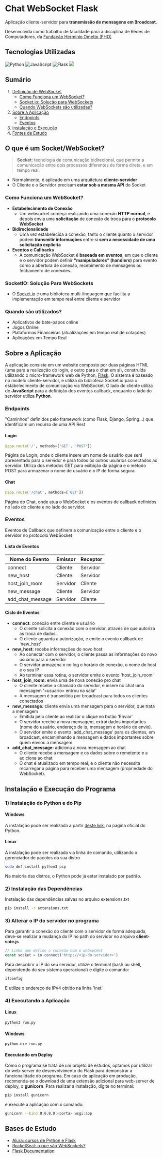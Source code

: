 # Chat WebSocket Flask

Aplicação cliente-servidor para **transmissão de mensagens em Broadcast**.

Desenvolvida como trabalho de faculdade para a disciplina de Redes de Computadores, da [Fundação Hermínio Ometto (FHO)](https://www.fho.edu.br)

## Tecnologias Utilizadas

![Python](https://img.shields.io/badge/python-3670A0?style=for-the-badge&logo=python&logoColor=ffdd54)
![JavaScript](https://img.shields.io/badge/javascript-%23323330.svg?style=for-the-badge&logo=javascript&logoColor=%23F7DF1E)
![Flask](https://img.shields.io/badge/flask-%23000.svg?style=for-the-badge&logo=flask&logoColor=white)
<img src="https://img.shields.io/badge/Socket.io-black?style=for-the-badge&logo=socket.io&badgeColor=010101">



## Sumário

1) [Definição de WebSocket](#o-que-é-um-websocket)
    - [Como Funciona um WebSocket?](#como-funciona-um-websocket)
    - [Socket.io: Solução para WebSockets](#socketio-solução-para-websockets)
    - [Quando WebSockets são utilizadas?](#quando-são-utilizados)
2) [Sobre a Aplicação](#sobre-a-aplicação)
    - [Endpoints](#endpoints)
    - [Eventos](#eventos)
3) [Instalação e Execução](#instalação-e-execução-do-programa)
4) [Fontes de Estudo](#bases-de-estudo)

## O que é um Socket/WebSocket?
> **Socket:** tecnologia de comunicação bidirecional, que permite a comunicação entre dois processos diferentes de forma direta, e em tempo real.
- Normalmente, é aplicado em uma arquitetura **cliente-servidor**
- O Cliente e o Servidor precisam **estar sob a mesma API** do Socket

### Como Funciona um WebSocket?

- **Estabelecimento de Conexão**
    - Um websocket começa realizando uma conexão **HTTP normal**, e depois envia uma **solicitação** de conexão de troca para o **protocolo WebSocket** 
- **Bidirecionalidade**
    - Uma vez estabelecida a conexão, tanto o cliente quanto o servidor podem **transmitir informações** entre si **sem a necessidade de uma solicitação explícita**
- **Eventos e Callbacks**
    - A comunicação WebSocket é **baseada em eventos**, em que o cliente e o servidor podem definir **"manipuladores" (handlers)** para evento como a abertura de conexão, recebimento de mensagens ou fechamento de conexões.


### SocketIO: Solução Para WebSockets

- O [Socket.io](https://socket.io/) é uma biblioteca multi-linguagem que facilita a implementação em tempo real entre cliente e servidor

### Quando são utilizados?

- Aplicativos de bate-papos online
- Jogos Online 
- Plataformas Financeiras (atualizações em tempo real de cotações)
- Aplicações em Tempo Real

## Sobre a Aplicação
A aplicação consiste em um website composto por duas páginas HTML (uma para a realização do login, e outro para o chat em si), construída utilizando o micro-framework web de Python, [Flask](https://flask.palletsprojects.com/en/stable/).
O sistema é baseado no modelo cliente-servidor, e utiliza da biblioteca Socket\.io para o estabelecimento de comunicação via WebSocket. O lado do cliente utiliza de **JavaScript** para a definição dos eventos callback, enquanto o lado do servidor utiliza **Python**.

### Endpoints
"Caminhos" definidos pelo framework (como Flask, Django, Spring...) que identificam um recurso de uma API Rest

#### Login
```python
@app.route('/', methods=['GET', 'POST'])
```
Página de Login, onde o cliente insere um nome de usuário que será apresentado para o servidor e para todos os outros usuários conectados ao servidor.
Utiliza dos métodos GET para exibição da página e o método POST para armazenar o nome de usuário e o IP de forma segura.

#### Chat
```python
@app.route('/chat', methods=['GET'])
```
Página do Chat, onde atua o WebSocket e os eventos de callback definidos no lado do cliente e no lado do servidor.


### Eventos
Eventos de Callback que definem a comunicação entre o cliente e o servidor no protocolo WebSocket

#### Lista de Eventos

| Nome do Evento | Emissor  | Receptor  |
| -------------- | ------   | --------  |
| connect        | Cliente  | Servidor  |
| new_host       | Cliente  | Servidor  |
| host_join_room | Servidor | Cliente   |
| new_message    | Cliente  | Servidor  |
| add_chat_message | Servidor | Cliente |

#### Ciclo de Eventos

- **connect:** conexão entre cliente e usuário 
    - O cliente solicita a conexão com o servidor, através de que autoriza as troca de dados.
    - O cliente aguarda a autorização, e emite o evento callback de 'new_host'
- **new_host:** recebe informações do novo host
    - Ao conectar com o servidor, o cliente passa as informações do novo usuário para o servidor
    - O servidor armazena o no log o horário de conexão, o nome do host e o seu IP
    - Ao terminar essa rotina, o servidor emite o evento 'host_join_room'
- **host_join_room:** envia uma de nova conexão pro chat
    - O cliente recebe o chamado do servidor, e insere no chat uma mensagem '\<usuario> entrou na sala!'
    - A mensagem é transmitida por broadcast para todos os clientes conectados
- **new_message:** cliente envia uma mensagem para o servidor, que trata a mensagem
    - Emitida pelo cliente ao realizar o clique no botão 'Enviar'
    - O servidor recebe a nova mensagem, extrai dados importantes (nome do usuário, endereço de ip, mensagem e horário de envio).
    - O servidor emite o evento 'add_chat_message' para os clientes, em broadcast, encaminhando a mensagem e dados importantes sobre quem enviou a mensagem
- **add_chat_message:** adiciona a nova mensagem ao chat
    - O cliente recebe a mensagem e os dados sobre o remetente e a adiciona ao chat
    - O chat é atualizado em tempo real, e o cliente não necessita recarregar a página para receber uma mensagem (propriedade do WebSocket).

## Instalação e Execução do Programa

### 1) Instalação do Python e do Pip

#### Windows

A instalação pode ser realizada a partir [deste link](https://www.python.org/downloads/windows/), na página oficial do Python.

#### Linux

A instalação pode ser realizada via linha de comando, utilizando o gerenciador de pacotes da sua distro

```bash
sudo dnf install python3 pip
```

Na maioria das distros, o Python pode já estar instalado por padrão.

### 2) Instalação das Dependências

Instalação das dependências salvas no arquivo extensions.txt

```bash
pip install -r extensions.txt
```

### 3) Alterar o IP do servidor no programa

Para garantir a conexão do cliente com o servidor de forma adequada, deve-se realizar a mudança do IP no path do servidor no arquivo **client-side.js** 

```javascript
// Linha que define a conexão com o websocket
const socket = io.connect('http://<ip-do-servidor>')
```

Para descobrir o IP do seu servidor, utilize o terminal (bash ou shell, dependendo do seu sistema operacional) e digite o comando:

```bash
ifconfig
```

E utilize o endereço de IPv4 obtido na linha 'inet'

### 4) Executando a Aplicação

#### Linux
```bash
python3 run.py
```

#### Windows
```shell
python.exe run.py
```
#### Executando em Deploy

Como o programa se trata de um projeto de estudos, optamos por utilizar do web-server de desenvolvimento do Flask para demonstrar a funcionalidade do programa.
Em caso de aplicação em produção, recomenda-se o download de uma extensão adicional para web-server de deploy, o **gunicorn**.
Para realizar a instalação, digite no terminal:

```bash
pip install gunicorn
```

e execute a aplicação com o comando:

```bash
gunicorn --bind 0.0.0.0:<porta> wsgi:app
```

## Bases de Estudo

- [Alura: cursos de Python e Flask](https://alura.com.br)
- [RocketSeat: o que são WebSockets?](https://www.rocketseat.com.br/blog/artigos/post/web-socket-o-que-e-e-como-usar)
- [Flask Documentation](https://flask.palletsprojects.com/en/stable/)